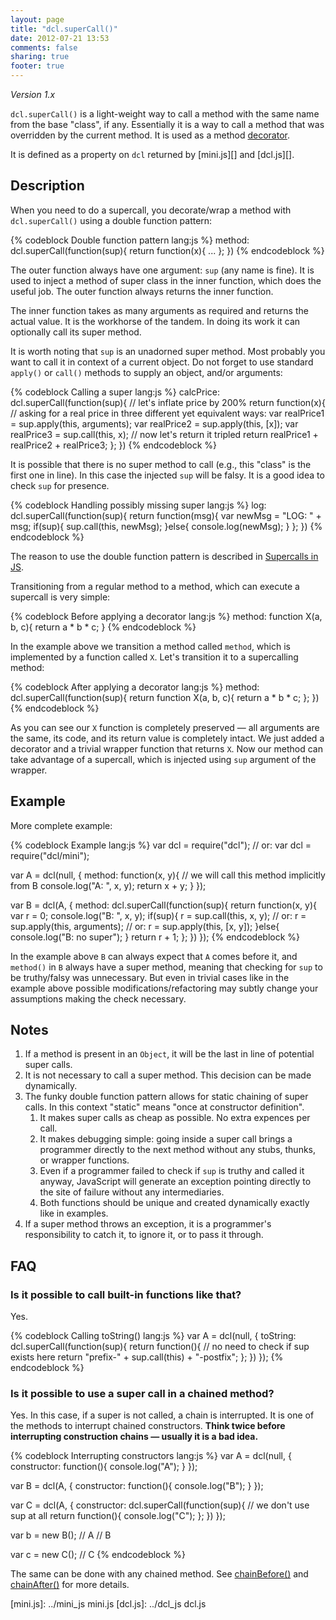 ```yaml
---
layout: page
title: "dcl.superCall()"
date: 2012-07-21 13:53
comments: false
sharing: true
footer: true
---
```


*Version 1.x*

`dcl.superCall()` is a light-weight way to call a method with the same name from the base "class", if any. Essentially
it is a way to call a method that was overridden by the current method. It is used as a method
[decorator](../general/decorator).

It is defined as a property on `dcl` returned by [mini.js][] and [dcl.js][].

## Description

When you need to do a supercall, you decorate/wrap a method with `dcl.superCall()` using a double function pattern:

{% codeblock Double function pattern lang:js %}
	method: dcl.superCall(function(sup){
		return function(x){
			...
		};
	})
{% endcodeblock %}

The outer function always have one argument: `sup` (any name is fine). It is used to inject a method of super class
in the inner function, which does the useful job. The outer function always returns the inner function.

The inner function takes as many arguments as required and returns the actual value. It is the workhorse of the tandem.
In doing its work it can optionally call its super method.

It is worth noting that `sup` is an unadorned super method. Most probably you want to call it in context of a current
object. Do not forget to use standard `apply()` or `call()` methods to supply an object, and/or arguments:

{% codeblock Calling a super lang:js %}
	calcPrice: dcl.superCall(function(sup){
	    // let's inflate price by 200%
		return function(x){
		    // asking for a real price in three different yet equivalent ways:
			var realPrice1 = sup.apply(this, arguments);
			var realPrice2 = sup.apply(this, [x]);
			var realPrice3 = sup.call(this, x);
			// now let's return it tripled
			return realPrice1 + realPrice2 + realPrice3;
		};
	})
{% endcodeblock %}

It is possible that there is no super method to call (e.g., this "class" is the first one in line). In this case the
injected `sup` will be falsy. It is a good idea to check `sup` for presence.

{% codeblock Handling possibly missing super lang:js %}
	log: dcl.superCall(function(sup){
		return function(msg){
		    var newMsg = "LOG: " + msg;
		    if(sup){
		        sup.call(this, newMsg);
		    }else{
		        console.log(newMsg);
		    }
		};
	})
{% endcodeblock %}


The reason to use the double function pattern is described in [Supercalls in JS](../general/supercalls).

Transitioning from a regular method to a method, which can execute a supercall is very simple:

{% codeblock Before applying a decorator lang:js %}
	method: function X(a, b, c){
		return a * b * c;
	}
{% endcodeblock %}

In the example above we transition a method called `method`, which is implemented by a function called `X`.
Let's transition it to a supercalling method:

{% codeblock After applying a decorator lang:js %}
	method: dcl.superCall(function(sup){
		return function X(a, b, c){
			return a * b * c;
		};
	})
{% endcodeblock %}

As you can see our `X` function is completely preserved &mdash; all arguments are the same, its code, and its return
value is completely intact. We just added a decorator and a trivial wrapper function that returns `X`. Now our method
can take advantage of a supercall, which is injected using `sup` argument of the wrapper.


## Example

More complete example:

{% codeblock Example lang:js %}
var dcl = require("dcl");
// or: var dcl = require("dcl/mini");

var A = dcl(null, {
	method: function(x, y){
		// we will call this method implicitly from B
		console.log("A: ", x, y);
		return x + y;
	}
});

var B = dcl(A, {
	method: dcl.superCall(function(sup){
		return function(x, y){
			var r = 0;
			console.log("B: ", x, y);
			if(sup){
				r = sup.call(this, x, y);
				// or: r = sup.apply(this, arguments);
				// or: r = sup.apply(this, [x, y]);
			}else{
				console.log("B: no super");
			}
			return r + 1;
		};
	})
});
{% endcodeblock %}

In the example above `B` can always expect that `A` comes before it, and `method()` in `B` always have a super method,
meaning that checking for `sup` to be truthy/falsy was unnecessary. But even in trivial cases like in the example above
possible modifications/refactoring may subtly change your assumptions making the check necessary.

## Notes

1. If a method is present in an `Object`, it will be the last in line of potential super calls.
2. It is not necessary to call a super method. This decision can be made dynamically.
3. The funky double function pattern allows for static chaining of super calls. In this context "static" means "once at
constructor definition".
   1. It makes super calls as cheap as possible. No extra expences per call.
   2. It makes debugging simple: going inside a super call brings a programmer directly to the next method without any
      stubs, thunks, or wrapper functions.
   3. Even if a programmer failed to check if `sup` is truthy and called it anyway, JavaScript will generate
      an exception pointing directly to the site of failure without any intermediaries.
   4. Both functions should be unique and created dynamically exactly like in examples.
4. If a super method throws an exception, it is a programmer's responsibility to catch it, to ignore it, or to pass it
   through.

## FAQ

### Is it possible to call built-in functions like that?

Yes.

{% codeblock Calling toString() lang:js %}
var A = dcl(null, {
	toString: dcl.superCall(function(sup){
		return function(){
			// no need to check if sup exists here
			return "prefix-" + sup.call(this) + "-postfix";
		};
	})
});
{% endcodeblock %}

### Is it possible to use a super call in a chained method?

Yes. In this case, if a super is not called, a chain is interrupted. It is one of the methods to interrupt chained
constructors. **Think twice before interrupting construction chains &mdash; usually it is a bad idea.**

{% codeblock Interrupting constructors lang:js %}
var A = dcl(null, {
	constructor: function(){
		console.log("A");
	}
});

var B = dcl(A, {
	constructor: function(){
		console.log("B");
	}
});

var C = dcl(A, {
	constructor: dcl.superCall(function(sup){
		// we don't use sup at all
		return function(){
			console.log("C");
		};
	})
});

var b = new B();
// A
// B

var c = new C();
// C
{% endcodeblock %}

The same can be done with any chained method. See [chainBefore()](../dcl_js/chainbefore) and
[chainAfter()](../dcl_js/chainafter) for more details.

[mini.js]:  ../mini_js  mini.js
[dcl.js]:   ../dcl_js   dcl.js

